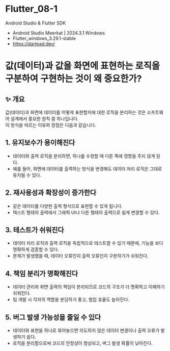 # Flutter_08-1
Android Studio & Flutter SDK
- Android Studio Meerkat | 2024.3.1 Windows
- Flutter_windows_3.29.1-stable
- https://dartpad.dev/



# 값(데이터)과 값을 화면에 표현하는 로직을 구분하여 구현하는 것이 왜 중요한가?


## ✨ 개요

값(데이터)과 화면에 데이터를 어떻게 표현할지에 대한 로직을 분리하는 것은 소프트웨어 설계에서 중요한 원칙 중 하나입니다.  
이 방식을 따르는 이유와 장점은 다음과 같습니다.


## 1. **유지보수가 용이해진다**
- 데이터와 출력 로직을 분리하면, 하나를 수정할 때 다른 쪽에 영향을 주지 않게 된다.
- 예를 들어, 화면에 데이터를 출력하는 방식을 변경해도 데이터 처리 로직은 그대로 유지될 수 있다.


## 2. **재사용성과 확장성이 증가한다**
- 같은 데이터를 다양한 출력 형식으로 표현할 수 있게 됩니다.
- 텍스트 형태의 출력에서 그래픽 UI나 다른 형태의 출력으로 쉽게 변경할 수 있다.


## 3. **테스트가 쉬워진다**
- 데이터 처리 로직과 출력 로직을 독립적으로 테스트할 수 있기 때문에, 기능을 보다 명확하게 검증할 수 있다.
- 문제가 발생했을 때, 데이터 오류인지 출력 오류인지 구분하기가 쉬워진다.


## 4. **책임 분리가 명확해진다**
- 데이터 관리와 화면 출력의 책임이 분리되므로 코드의 구조가 더 명확하고 이해하기 쉬워진다.
- 팀 개발 시 각자의 역할을 분담하기 좋고, 협업 효율도 높아진다.


## 5. **버그 발생 가능성을 줄일 수 있다**
- 데이터와 표현을 하나로 묶어놓으면 의도하지 않은 데이터 변경이나 출력 오류가 발생하기 쉽다.
- 로직을 분리함으로써 코드의 안정성이 향상되고, 버그 발생 확률이 낮아진다.
